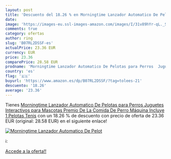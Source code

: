 ```yaml
---
layout: post
title: 'Descuento del 18.26 % en Morningtime Lanzador Automatico De Pelot'
date: 
image: 'https://images-eu.ssl-images-amazon.com/images/I/31v89hYr-qL._SL200_.jpg'
comments: true
category: ofertas
author: ring
slug: 'B07RL2DSSF-es'
actualPrice: 23.36 EUR
currency: EUR
price: 23.36
comparePrice: 28.58 EUR
prodname: 'Morningtime Lanzador Automatico De Pelotas para Perros  Juguetes Interactivos para Mascotas Premio De La Comida De Perro Máquina  Incluye 1 Pelotas Tenis'
country: 'es'
flag: '🇪🇸'
buyurl: 'https://www.amazon.es/dp/B07RL2DSSF/?tag=tolees-21'
descuento: '18.26'
average: '23.36'
---
```


Tienes [Morningtime Lanzador Automatico De Pelotas para Perros  Juguetes Interactivos para Mascotas Premio De La Comida De Perro Máquina  Incluye 1 Pelotas Tenis](https://www.amazon.es/dp/B07RL2DSSF/?tag=tolees-21) con un 18.26 % de descuento con precio de oferta de 23.36 EUR (original: 28.58 EUR) en el siguiente enlace!

[![Morningtime Lanzador Automatico De Pelot](https://images-eu.ssl-images-amazon.com/images/I/31v89hYr-qL._SL200_.jpg)](https://www.amazon.es/dp/B07RL2DSSF/?tag=tolees-21)

ℹ️:


[Accede a la oferta!!](https://www.amazon.es/dp/B07RL2DSSF/?tag=tolees-21)
